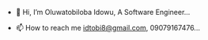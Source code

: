 - 👋 Hi, I’m Oluwatobiloba Idowu, A Software Engineer...

- 📫 How to reach me idtobi8@gmail.com, 09079167476...

<!---
Tobbs101/Tobbs101 is a ✨ special ✨ repository because its `README.md` (this file) appears on your GitHub profile.
You can click the Preview link to take a look at your changes.
--->
